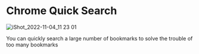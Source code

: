 # Chrome Quick Search


![iShot_2022-11-04_11 23 01](https://user-images.githubusercontent.com/26371465/199878355-e0e3cbcc-842f-464f-bb1f-0c077832a66a.png)


You can quickly search a large number of bookmarks to solve the trouble of too many bookmarks
